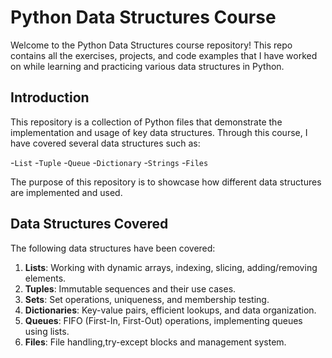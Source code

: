 # Python Data Structures Course

Welcome to the Python Data Structures course repository! This repo contains all the exercises, projects, and code examples that I have worked on while learning and practicing various data structures in Python.


## Introduction
This repository is a collection of Python files that demonstrate the implementation and usage of key data structures. Through this course, I have covered several data structures such as:

-`List`
-`Tuple`
-`Queue`
-`Dictionary`
-`Strings`
-`Files`

The purpose of this repository is to showcase how different data structures are implemented and used.

## Data Structures Covered

The following data structures have been covered:

1. **Lists**: Working with dynamic arrays, indexing, slicing, adding/removing elements.
2. **Tuples**: Immutable sequences and their use cases.
3. **Sets**: Set operations, uniqueness, and membership testing.
4. **Dictionaries**: Key-value pairs, efficient lookups, and data organization.
6. **Queues**: FIFO (First-In, First-Out) operations, implementing queues using lists.
7. **Files**: File handling,try-except blocks and management system.

